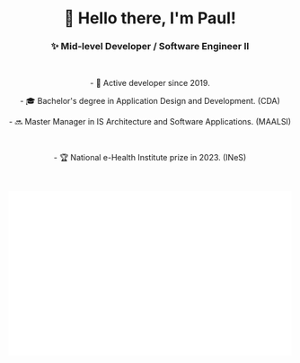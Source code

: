 <h1 align="middle">🌱 Hello there, I'm Paul!</h1>
<h3 align="middle">✨ Mid-level Developer / Software Engineer II</h3>

</br>

<p align="middle">- 🔭 Active developer since 2019.</p>
<p align="middle">- 🎓 Bachelor's degree in Application Design and Development. (CDA)</p>
<p align="middle">- 🔜 Master Manager in IS Architecture and Software Applications. (MAALSI)</p>

</br>

<p align="middle">- 🏆 National e-Health Institute prize in 2023. (INeS)</p>

</br>

<p align="middle">
  <img src="https://raw.githubusercontent.com/pmoulinot/github-stats/output/generated/overview.svg"/>
</p>
